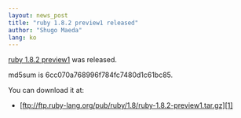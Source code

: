 ```yaml
---
layout: news_post
title: "ruby 1.8.2 preview1 released"
author: "Shugo Maeda"
lang: ko
---
```


[ruby 1.8.2 preview1][1] was released.

md5sum is 6cc070a768996f784fc7480d1c61bc85.

You can download it at:

* [ftp://ftp.ruby-lang.org/pub/ruby/1.8/ruby-1.8.2-preview1.tar.gz][1]



[1]: ftp://ftp.ruby-lang.org/pub/ruby/1.8/ruby-1.8.2-preview1.tar.gz
